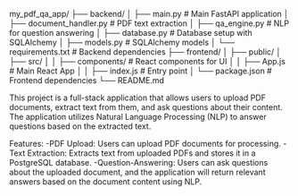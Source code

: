 my_pdf_qa_app/
├── backend/
│   ├── main.py             # Main FastAPI application
│   ├── document_handler.py # PDF text extraction
│   ├── qa_engine.py        # NLP for question answering
│   ├── database.py         # Database setup with SQLAlchemy
│   ├── models.py           # SQLAlchemy models
│   └── requirements.txt    # Backend dependencies
├── frontend/
│   ├── public/
│   ├── src/
│   │   ├── components/     # React components for UI
│   │   ├── App.js          # Main React App
│   │   ├── index.js        # Entry point
│   └── package.json        # Frontend dependencies
└── README.md

This project is a full-stack application that allows users to upload PDF documents, extract text from them, and ask questions about their content. The application utilizes Natural Language Processing (NLP) to answer questions based on the extracted text.

Features:
  -PDF Upload: Users can upload PDF documents for processing.
  -Text Extraction: Extracts text from uploaded PDFs and stores it in a PostgreSQL database.
  -Question-Answering: Users can ask questions about the uploaded document, and the application will return relevant answers based on the document content using NLP.
